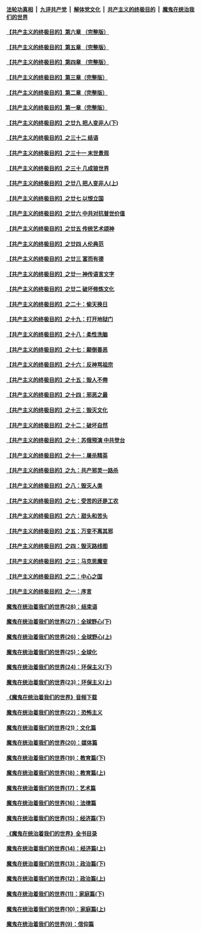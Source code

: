 ####  [法轮功真相](../../../../basic/blob/master/README.md?t=07030631) &nbsp;|&nbsp; [九评共产党](../../../../9ping.md/blob/master/README.md?t=07030631) &nbsp;|&nbsp; [解体党文化](../../../../jtdwh.md/blob/master/README.md?t=07030631)  &nbsp;|&nbsp; [共产主义的终极目的](../../../../gczydzjmd.md/blob/master/README.md?t=07030631) &nbsp;|&nbsp; [魔鬼在统治我们的世界](../../../../mgztzwmdsj.md/blob/master/README.md?t=07030631) 

#### [【共产主义的终极目的】第六章 （完整版）](../pages/nsc422/n11428913.md?t=07030631) 

#### [【共产主义的终极目的】第五章 （完整版）](../pages/nsc422/n11428912.md?t=07030631) 

#### [【共产主义的终极目的】第四章 （完整版）](../pages/nsc422/n11428907.md?t=07030631) 

#### [【共产主义的终极目的】第三章（完整版）](../pages/nsc422/n11428848.md?t=07030631) 

#### [【共产主义的终极目的】第二章（完整版）](../pages/nsc422/n11428831.md?t=07030631) 

#### [【共产主义的终极目的】第一章（完整版）](../pages/nsc422/n11417651.md?t=07030631) 

#### [【共产主义的终极目的】之廿九 把人变非人(下)](../pages/nsc422/n11344140.md?t=07030631) 

#### [【共产主义的终极目的】之三十二 结语](../pages/nsc422/n11360535.md?t=07030631) 

#### [【共产主义的终极目的】之三十一 末世景观](../pages/nsc422/n11351129.md?t=07030631) 

#### [【共产主义的终极目的】之三十 几成狼世界](../pages/nsc422/n11348280.md?t=07030631) 

#### [【共产主义的终极目的】之廿八 把人变非人(上)](../pages/nsc422/n11340492.md?t=07030631) 

#### [【共产主义的终极目的】之廿七 以恨立国](../pages/nsc422/n11336944.md?t=07030631) 

#### [【共产主义的终极目的】之廿六 中共对抗普世价值](../pages/nsc422/n11324785.md?t=07030631) 

#### [【共产主义的终极目的】之廿五 传统艺术颂神](../pages/nsc422/n11296396.md?t=07030631) 

#### [【共产主义的终极目的】之廿四 人伦典范](../pages/nsc422/n11296397.md?t=07030631) 

#### [【共产主义的终极目的】之廿三 富而有德](../pages/nsc422/n11283598.md?t=07030631) 

#### [【共产主义的终极目的】之廿一 神传语言文字](../pages/nsc422/n11263265.md?t=07030631) 

#### [【共产主义的终极目的】之廿二 破坏修炼文化](../pages/nsc422/n11245728.md?t=07030631) 

#### [【共产主义的终极目的】之二十：偷天换日](../pages/nsc422/n11238846.md?t=07030631) 

#### [【共产主义的终极目的】之十九：打开地狱门](../pages/nsc422/n11206376.md?t=07030631) 

#### [【共产主义的终极目的】之十八：柔性洗脑](../pages/nsc422/n11199994.md?t=07030631) 

#### [【共产主义的终极目的】之十七：颠倒善恶](../pages/nsc422/n11179782.md?t=07030631) 

#### [【共产主义的终极目的】之十六：反神骂祖宗](../pages/nsc422/n11166798.md?t=07030631) 

#### [【共产主义的终极目的】之十五：毁人不倦](../pages/nsc422/n11166792.md?t=07030631) 

#### [【共产主义的终极目的】之十四：邪恶之最](../pages/nsc422/n11150249.md?t=07030631) 

#### [【共产主义的终极目的】之十三：毁灭文化](../pages/nsc422/n11135227.md?t=07030631) 

#### [【共产主义的终极目的】之十二：破坏自然](../pages/nsc422/n11135214.md?t=07030631) 

#### [【共产主义的终极目的】之十：苏俄预演 中共登台](../pages/nsc422/n11118424.md?t=07030631) 

#### [【共产主义的终极目的】之十一：屠杀精英](../pages/nsc422/n11118442.md?t=07030631) 

#### [【共产主义的终极目的】之九：共产邪灵一路杀](../pages/nsc422/n11114139.md?t=07030631) 

#### [【共产主义的终极目的】之八：毁灭人类](../pages/nsc422/n11108503.md?t=07030631) 

#### [【共产主义的终极目的】之七：受苦的还是工农](../pages/nsc422/n11101809.md?t=07030631) 

#### [【共产主义的终极目的】之六：甜头和苦头](../pages/nsc422/n11096971.md?t=07030631) 

#### [【共产主义的终极目的】之五：万变不离其邪](../pages/nsc422/n11091285.md?t=07030631) 

#### [【共产主义的终极目的】之四：毁灭路线图](../pages/nsc422/n11086284.md?t=07030631) 

#### [【共产主义的终极目的】之三：马克思魔变](../pages/nsc422/n11061941.md?t=07030631) 

#### [【共产主义的终极目的】之二：中心之国](../pages/nsc422/n11047728.md?t=07030631) 

#### [【共产主义的终极目的】之一：序言](../pages/nsc422/n11086077.md?t=07030631) 

#### [魔鬼在统治着我们的世界(28)：结束语](../pages/nsc422/n10936246.md?t=07030631) 

#### [魔鬼在统治着我们的世界(27)：全球野心(下)](../pages/nsc422/n10928319.md?t=07030631) 

#### [魔鬼在统治着我们的世界(26)：全球野心(上)](../pages/nsc422/n10900318.md?t=07030631) 

#### [魔鬼在统治着我们的世界(25)：全球化](../pages/nsc422/n10788205.md?t=07030631) 

#### [魔鬼在统治着我们的世界(24)：环保主义(下)](../pages/nsc422/n10695307.md?t=07030631) 

#### [魔鬼在统治着我们的世界(23)：环保主义(上)](../pages/nsc422/n10688613.md?t=07030631) 

#### [《魔鬼在统治着我们的世界》音频下载](../pages/nsc422/n10635553.md?t=07030631) 

#### [魔鬼在统治着我们的世界(22)：恐怖主义](../pages/nsc422/n10614727.md?t=07030631) 

#### [魔鬼在统治着我们的世界(21)：文化篇](../pages/nsc422/n10597706.md?t=07030631) 

#### [魔鬼在统治着我们的世界(20)：媒体篇](../pages/nsc422/n10586579.md?t=07030631) 

#### [魔鬼在统治着我们的世界(19)：教育篇(下)](../pages/nsc422/n10564808.md?t=07030631) 

#### [魔鬼在统治着我们的世界(18)：教育篇(上)](../pages/nsc422/n10526970.md?t=07030631) 

#### [魔鬼在统治着我们的世界(17)：艺术篇](../pages/nsc422/n10499093.md?t=07030631) 

#### [魔鬼在统治着我们的世界(16)：法律篇](../pages/nsc422/n10485969.md?t=07030631) 

#### [魔鬼在统治着我们的世界(15)：经济篇(下)](../pages/nsc422/n10469975.md?t=07030631) 

#### [《魔鬼在统治着我们的世界》全书目录](../pages/nsc422/n10464261.md?t=07030631) 

#### [魔鬼在统治着我们的世界(14)：经济篇(上)](../pages/nsc422/n10457370.md?t=07030631) 

#### [魔鬼在统治着我们的世界(13)：政治篇(下)](../pages/nsc422/n10448270.md?t=07030631) 

#### [魔鬼在统治着我们的世界(12)：政治篇(上)](../pages/nsc422/n10444576.md?t=07030631) 

#### [魔鬼在统治着我们的世界(11)：家庭篇(下)](../pages/nsc422/n10440961.md?t=07030631) 

#### [魔鬼在统治着我们的世界(10)：家庭篇(上)](../pages/nsc422/n10435448.md?t=07030631) 

#### [魔鬼在统治着我们的世界(9)：信仰篇](../pages/nsc422/n10432159.md?t=07030631) 

